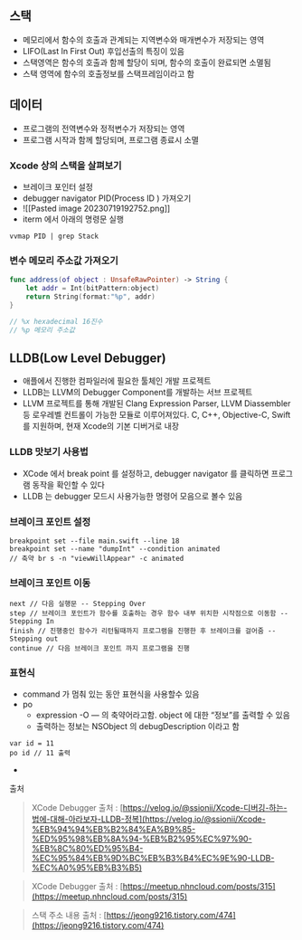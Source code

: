 ## 스택
- 메모리에서 함수의 호출과 관계되는 지역변수와 매개변수가 저장되는 영역
- LIFO(Last In First Out) 후입선출의 특징이 있음
- 스택영역은 함수의 호출과 함께 할당이 되며, 함수의 호출이 완료되면 소멸됨
- 스택 영역에 함수의 호출정보를 스택프레임이라고 함

## 데이터 
- 프로그램의 전역변수와 정적변수가 저장되는 영역
- 프로그램 시작과 함께 할당되며, 프로그램 종료시 소멸

### Xcode 상의 스택을 살펴보기
- 브레이크 포인터 설정
- debugger navigator PID(Process ID ) 가져오기
- ![[Pasted image 20230719192752.png]]
- iterm 에서 아래의 명령문 실행
```
vvmap PID | grep Stack
```

### 변수 메모리 주소값 가져오기
```swift
func address(of object : UnsafeRawPointer) -> String {
	let addr = Int(bitPattern:object)
	return String(format:"%p", addr)
}

// %x hexadecimal 16진수
// %p 메모리 주소값
```

 
## LLDB(Low Level Debugger) 
- 애플에서 진행한 컴파일러에 필요한 툴체인 개발 프로젝트
- LLDB는 LLVM의 Debugger Component를 개발하는 서브 프로젝트
- LLVM 프로젝트를 통해 개발된 Clang Expression Parser, LLVM Diassembler 등 로우레벨 컨트롤이 가능한 모듈로 이루어져있다. C, C++, Objective-C, Swift를 지원하며, 현재 Xcode의 기본 디버거로 내장

### LLDB 맛보기 사용법
- XCode 에서 break point 를 설정하고, debugger navigator 를 클릭하면 프로그램 동작을 확인할 수 있다
- LLDB 는 debugger 모드시 사용가능한 명령어 모음으로 볼수 있음 

### 브레이크 포인트 설정
```lldb
breakpoint set --file main.swift --line 18
breakpoint set --name "dumpInt" --condition animated
// 축약 br s -n "viewWillAppear" -c animated
```

### 브레이크 포인트 이동
```lldb
next // 다음 실행문 -- Stepping Over
step // 브레이크 포인트가 함수를 호출하는 경우 함수 내부 위치한 시작점으로 이동함 -- Stepping In
finish // 진행중인 함수가 리턴될때까지 프로그램을 진행한 후 브레이크를 걸어줌 -- Stepping out
continue // 다음 브레이크 포인트 까지 프로그램을 진행
```

### 표현식
- command 가 멈춰 있는 동안 표현식을 사용할수 있음
-  po
    - expression -O — 의 축약어라고함. object 에 대한 “정보”를 출력할 수 있음
    - 출력하는 정보는 NSObject 의 debugDescription 이라고 함
```lldb
var id = 11
po id // 11 출력
```
- 

 출처 
> XCode Debugger 출처 : [](https://velog.io/@ssionii/Xcode-%EB%94%94%EB%B2%84%EA%B9%85-%ED%95%98%EB%8A%94-%EB%B2%95%EC%97%90-%EB%8C%80%ED%95%B4-%EC%95%84%EB%9D%BC%EB%B3%B4%EC%9E%90-LLDB-%EC%A0%95%EB%B3%B5)[https://velog.io/@ssionii/Xcode-디버깅-하는-법에-대해-아라보자-LLDB-정복](https://velog.io/@ssionii/Xcode-%EB%94%94%EB%B2%84%EA%B9%85-%ED%95%98%EB%8A%94-%EB%B2%95%EC%97%90-%EB%8C%80%ED%95%B4-%EC%95%84%EB%9D%BC%EB%B3%B4%EC%9E%90-LLDB-%EC%A0%95%EB%B3%B5)

> XCode Debugger 출처 : [https://meetup.nhncloud.com/posts/315](https://meetup.nhncloud.com/posts/315)

> 스택 주소 내용 출처 : [https://jeong9216.tistory.com/474](https://jeong9216.tistory.com/474)